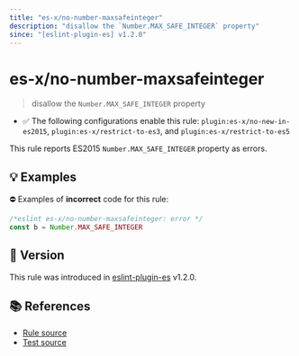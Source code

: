 ```yaml
---
title: "es-x/no-number-maxsafeinteger"
description: "disallow the `Number.MAX_SAFE_INTEGER` property"
since: "[eslint-plugin-es] v1.2.0"
---
```


# es-x/no-number-maxsafeinteger
> disallow the `Number.MAX_SAFE_INTEGER` property

- ✅ The following configurations enable this rule: `plugin:es-x/no-new-in-es2015`, `plugin:es-x/restrict-to-es3`, and `plugin:es-x/restrict-to-es5`

This rule reports ES2015 `Number.MAX_SAFE_INTEGER` property as errors.

## 💡 Examples

⛔ Examples of **incorrect** code for this rule:

<eslint-playground type="bad">

```js
/*eslint es-x/no-number-maxsafeinteger: error */
const b = Number.MAX_SAFE_INTEGER
```

</eslint-playground>

## 🚀 Version

This rule was introduced in [eslint-plugin-es] v1.2.0.

[eslint-plugin-es]: https://github.com/mysticatea/eslint-plugin-es

## 📚 References

- [Rule source](https://github.com/ota-meshi/eslint-plugin-es-x/blob/master/lib/rules/no-number-maxsafeinteger.js)
- [Test source](https://github.com/ota-meshi/eslint-plugin-es-x/blob/master/tests/lib/rules/no-number-maxsafeinteger.js)

